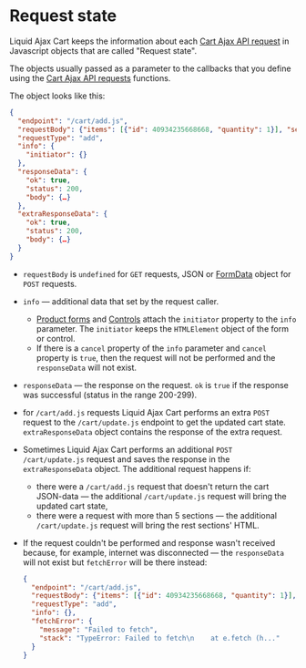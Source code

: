 # Request state

Liquid Ajax Cart keeps the information about each [Cart Ajax API request](/reference/requests/) in Javascript objects that are called "Request state".

The objects usually passed as a parameter to the callbacks that you define using the [Cart Ajax API requests](/reference/requests/) functions.

The object looks like this:
```json
{
  "endpoint": "/cart/add.js",
  "requestBody": {"items": [{"id": 40934235668668, "quantity": 1}], "sections": "my-cart"},
  "requestType": "add",
  "info": {
    "initiator": {}
  },
  "responseData": {
    "ok": true, 
    "status": 200, 
    "body": {…}
  },
  "extraResponseData": {
    "ok": true, 
    "status": 200, 
    "body": {…}
  }
}
```
* `requestBody` is `undefined` for `GET` requests, JSON or [FormData](https://developer.mozilla.org/en-US/docs/Web/API/FormData) object for `POST` requests.
* `info` — additional data that set by the request caller. 
  * [Product forms](/reference/product-forms/) and [Controls](/reference/controls/) attach the `initiator` property to the `info` parameter. The `initiator` keeps the `HTMLElement` object of the form or control.
  * If there is a `cancel` property of the `info` parameter and `cancel` property is `true`, then the request will not be performed and the `responseData` will not exist.
* `responseData` — the response on the request. `ok` is `true` if the response was successful (status in the range 200-299).
* for `/cart/add.js` requests Liquid Ajax Cart performs an extra `POST` request to the `/cart/update.js` endpoint to get the updated cart state. `extraResponseData` object contains the response of the extra request.
* Sometimes Liquid Ajax Cart performs an additional `POST /cart/update.js` request and saves the response in the `extraResponseData` object. The additional request happens if:
  * there were a `/cart/add.js` request that doesn't return the cart JSON-data — the additional `/cart/update.js` request will bring the updated cart state,
  * there were a request with more than 5 sections — the additional `/cart/update.js` request will bring the rest sections' HTML.
* If the request couldn't be performed and response wasn't received because, for example, internet was disconnected — the `responseData` will not exist but `fetchError` will be there instead:
  
  ```json
  {
    "endpoint": "/cart/add.js",
    "requestBody": {"items": [{"id": 40934235668668, "quantity": 1}], "sections": "my-cart"},
    "requestType": "add",
    "info": {},
    "fetchError": {
      "message": "Failed to fetch",
      "stack": "TypeError: Failed to fetch\n    at e.fetch (h..."
    }
  }
  ```